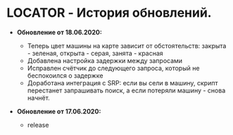 # LOCATOR - История обновлений.
* **Обновление от 18.06.2020:**
  * Теперь цвет машины на карте зависит от обстоятельств: закрыта - зеленая, открыта - серая, занята - красная
  * Добавлена настройка задержки между запросами
  * Исправлен счётчик до следующего запроса, который не беспокоился о задержке
  * Доработана интеграция с SRP: если вы сели в машину, скрипт перестанет запрашивать поиск, а если потеряли машину - снова начнёт.
  
* **Обновление от 17.06.2020:**
  * release 
  


